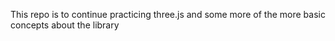 This repo is to continue practicing three.js and some more of the more basic concepts about the library